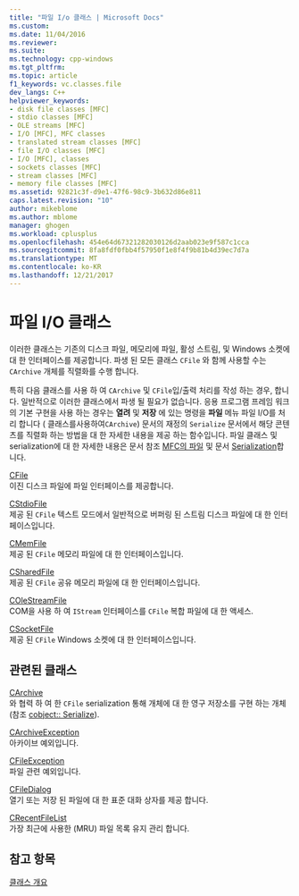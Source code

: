 ```yaml
---
title: "파일 I/o 클래스 | Microsoft Docs"
ms.custom: 
ms.date: 11/04/2016
ms.reviewer: 
ms.suite: 
ms.technology: cpp-windows
ms.tgt_pltfrm: 
ms.topic: article
f1_keywords: vc.classes.file
dev_langs: C++
helpviewer_keywords:
- disk file classes [MFC]
- stdio classes [MFC]
- OLE streams [MFC]
- I/O [MFC], MFC classes
- translated stream classes [MFC]
- file I/O classes [MFC]
- I/O [MFC], classes
- sockets classes [MFC]
- stream classes [MFC]
- memory file classes [MFC]
ms.assetid: 92821c3f-d9e1-47f6-98c9-3b632d86e811
caps.latest.revision: "10"
author: mikeblome
ms.author: mblome
manager: ghogen
ms.workload: cplusplus
ms.openlocfilehash: 454e64d67321282030126d2aab023e9f587c1cca
ms.sourcegitcommit: 8fa8fdf0fbb4f57950f1e8f4f9b81b4d39ec7d7a
ms.translationtype: MT
ms.contentlocale: ko-KR
ms.lasthandoff: 12/21/2017
---
```

# <a name="file-io-classes"></a>파일 I/O 클래스
이러한 클래스는 기존의 디스크 파일, 메모리에 파일, 활성 스트림, 및 Windows 소켓에 대 한 인터페이스를 제공합니다. 파생 된 모든 클래스 `CFile` 와 함께 사용할 수는 `CArchive` 개체를 직렬화를 수행 합니다.  
  
 특히 다음 클래스를 사용 하 여 `CArchive` 및 `CFile`입/출력 처리를 작성 하는 경우, 합니다. 일반적으로 이러한 클래스에서 파생 될 필요가 없습니다. 응용 프로그램 프레임 워크의 기본 구현을 사용 하는 경우는 **열려** 및 **저장** 에 있는 명령을 **파일** 메뉴 파일 I/O를 처리 합니다 ( 클래스를사용하여`CArchive`) 문서의 재정의 `Serialize` 문서에서 해당 콘텐츠를 직렬화 하는 방법을 대 한 자세한 내용을 제공 하는 함수입니다. 파일 클래스 및 serialization에 대 한 자세한 내용은 문서 참조 [MFC의 파일](../mfc/files-in-mfc.md) 및 문서 [Serialization](../mfc/serialization-in-mfc.md)합니다.  
  
 [CFile](../mfc/reference/cfile-class.md)  
 이진 디스크 파일에 파일 인터페이스를 제공합니다.  
  
 [CStdioFile](../mfc/reference/cstdiofile-class.md)  
 제공 된 `CFile` 텍스트 모드에서 일반적으로 버퍼링 된 스트림 디스크 파일에 대 한 인터페이스입니다.  
  
 [CMemFile](../mfc/reference/cmemfile-class.md)  
 제공 된 `CFile` 메모리 파일에 대 한 인터페이스입니다.  
  
 [CSharedFile](../mfc/reference/csharedfile-class.md)  
 제공 된 `CFile` 공유 메모리 파일에 대 한 인터페이스입니다.  
  
 [COleStreamFile](../mfc/reference/colestreamfile-class.md)  
 COM을 사용 하 여 `IStream` 인터페이스를 `CFile` 복합 파일에 대 한 액세스.  
  
 [CSocketFile](../mfc/reference/csocketfile-class.md)  
 제공 된 `CFile` Windows 소켓에 대 한 인터페이스입니다.  
  
## <a name="related-classes"></a>관련된 클래스  
 [CArchive](../mfc/reference/carchive-class.md)  
 와 협력 하 여 한 `CFile` serialization 통해 개체에 대 한 영구 저장소를 구현 하는 개체 (참조 [cobject:: Serialize](../mfc/reference/cobject-class.md#serialize)).  
  
 [CArchiveException](../mfc/reference/carchiveexception-class.md)  
 아카이브 예외입니다.  
  
 [CFileException](../mfc/reference/cfileexception-class.md)  
 파일 관련 예외입니다.  
  
 [CFileDialog](../mfc/reference/cfiledialog-class.md)  
 열기 또는 저장 된 파일에 대 한 표준 대화 상자를 제공 합니다.  
  
 [CRecentFileList](../mfc/reference/crecentfilelist-class.md)  
 가장 최근에 사용한 (MRU) 파일 목록 유지 관리 합니다.  
  
## <a name="see-also"></a>참고 항목  
 [클래스 개요](../mfc/class-library-overview.md)

